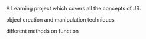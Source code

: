 A Learning project which covers all the concepts of JS.

object creation and manipulation techniques

different methods on function
